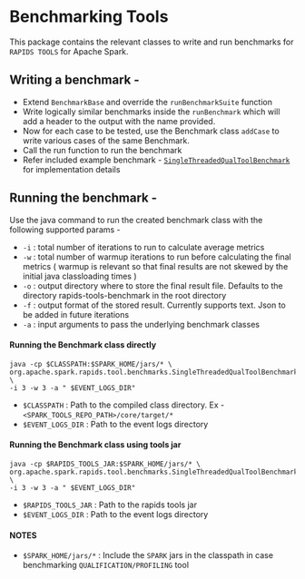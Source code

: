 # Benchmarking Tools

This package contains the relevant classes to write and run benchmarks for `RAPIDS TOOLS` for Apache Spark.

## Writing a benchmark -
* Extend `BenchmarkBase` and override the `runBenchmarkSuite` function
* Write logically similar benchmarks inside the `runBenchmark` which will add a header to the output with the name provided.
* Now for each case to be tested, use the Benchmark class `addCase` to write various cases of the same Benchmark.
* Call the run function to run the benchmark
* Refer included example benchmark - [`SingleThreadedQualToolBenchmark`](./SingleThreadedQualToolBenchmark.scala) for implementation details

## Running the benchmark -
Use the java command to run the created benchmark class with the following supported params -
* `-i` : total number of iterations to run to calculate average metrics
* `-w` : total number of warmup iterations to run before calculating the final metrics ( warmup is relevant so that final results are not skewed by the initial java classloading times )
* `-o` : output directory where to store the final result file. Defaults to the directory rapids-tools-benchmark in the root directory
* `-f` : output format of the stored result. Currently supports text. Json to be added in future iterations
* `-a` : input arguments to pass the underlying benchmark classes

#### Running the Benchmark class directly
```shell
java -cp $CLASSPATH:$SPARK_HOME/jars/* \
org.apache.spark.rapids.tool.benchmarks.SingleThreadedQualToolBenchmark \
-i 3 -w 3 -a " $EVENT_LOGS_DIR"
```
* `$CLASSPATH` : Path to the compiled class directory. Ex - `<SPARK_TOOLS_REPO_PATH>/core/target/*`
* `$EVENT_LOGS_DIR` : Path to the event logs directory

#### Running the Benchmark class using tools jar
```shell
java -cp $RAPIDS_TOOLS_JAR:$SPARK_HOME/jars/* \
org.apache.spark.rapids.tool.benchmarks.SingleThreadedQualToolBenchmark \
-i 3 -w 3 -a " $EVENT_LOGS_DIR"
```
* `$RAPIDS_TOOLS_JAR` : Path to the rapids tools jar
* `$EVENT_LOGS_DIR` : Path to the event logs directory

#### NOTES
* `$SPARK_HOME/jars/*` : Include the `SPARK` jars in the classpath in case benchmarking `QUALIFICATION/PROFILING` tool 
